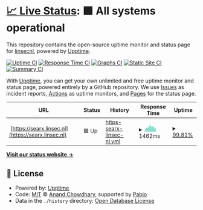 # [📈 Live Status](https://linsecnl.github.io): <!--live status--> **🟩 All systems operational**

This repository contains the open-source uptime monitor and status page for [linsecnl](https://linsecnl.github.io), powered by [Upptime](https://github.com/upptime/upptime).

[![Uptime CI](https://github.com/linsecnl/upptime/workflows/Uptime%20CI/badge.svg)](https://github.com/linsecnl/upptime/actions?query=workflow%3A%22Uptime+CI%22)
[![Response Time CI](https://github.com/linsecnl/upptime/workflows/Response%20Time%20CI/badge.svg)](https://github.com/linsecnl/upptime/actions?query=workflow%3A%22Response+Time+CI%22)
[![Graphs CI](https://github.com/linsecnl/upptime/workflows/Graphs%20CI/badge.svg)](https://github.com/linsecnl/upptime/actions?query=workflow%3A%22Graphs+CI%22)
[![Static Site CI](https://github.com/linsecnl/upptime/workflows/Static%20Site%20CI/badge.svg)](https://github.com/linsecnl/upptime/actions?query=workflow%3A%22Static+Site+CI%22)
[![Summary CI](https://github.com/linsecnl/upptime/workflows/Summary%20CI/badge.svg)](https://github.com/linsecnl/upptime/actions?query=workflow%3A%22Summary+CI%22)

With [Upptime](https://upptime.js.org), you can get your own unlimited and free uptime monitor and status page, powered entirely by a GitHub repository. We use [Issues](https://github.com/linsecnl/upptime/issues) as incident reports, [Actions](https://github.com/linsecnl/upptime/actions) as uptime monitors, and [Pages](https://linsecnl.github.io) for the status page.

<!--start: status pages-->
<!-- This summary is generated by Upptime (https://github.com/upptime/upptime) -->
<!-- Do not edit this manually, your changes will be overwritten -->
<!-- prettier-ignore -->
| URL | Status | History | Response Time | Uptime |
| --- | ------ | ------- | ------------- | ------ |
| <img alt="" src="https://icons.duckduckgo.com/ip3/searx.linsec.nl.ico" height="13"> [https://searx.linsec.nl](https://searx.linsec.nl) | 🟩 Up | [https-searx-linsec-nl.yml](https://github.com/linsecnl/upptime/commits/HEAD/history/https-searx-linsec-nl.yml) | <details><summary><img alt="Response time graph" src="./graphs/https-searx-linsec-nl/response-time-week.png" height="20"> 1462ms</summary><br><a href="https://linsecnl.github.io/history/https-searx-linsec-nl"><img alt="Response time 1183" src="https://img.shields.io/endpoint?url=https%3A%2F%2Fraw.githubusercontent.com%2Flinsecnl%2Fupptime%2FHEAD%2Fapi%2Fhttps-searx-linsec-nl%2Fresponse-time.json"></a><br><a href="https://linsecnl.github.io/history/https-searx-linsec-nl"><img alt="24-hour response time 1423" src="https://img.shields.io/endpoint?url=https%3A%2F%2Fraw.githubusercontent.com%2Flinsecnl%2Fupptime%2FHEAD%2Fapi%2Fhttps-searx-linsec-nl%2Fresponse-time-day.json"></a><br><a href="https://linsecnl.github.io/history/https-searx-linsec-nl"><img alt="7-day response time 1462" src="https://img.shields.io/endpoint?url=https%3A%2F%2Fraw.githubusercontent.com%2Flinsecnl%2Fupptime%2FHEAD%2Fapi%2Fhttps-searx-linsec-nl%2Fresponse-time-week.json"></a><br><a href="https://linsecnl.github.io/history/https-searx-linsec-nl"><img alt="30-day response time 1280" src="https://img.shields.io/endpoint?url=https%3A%2F%2Fraw.githubusercontent.com%2Flinsecnl%2Fupptime%2FHEAD%2Fapi%2Fhttps-searx-linsec-nl%2Fresponse-time-month.json"></a><br><a href="https://linsecnl.github.io/history/https-searx-linsec-nl"><img alt="1-year response time 1183" src="https://img.shields.io/endpoint?url=https%3A%2F%2Fraw.githubusercontent.com%2Flinsecnl%2Fupptime%2FHEAD%2Fapi%2Fhttps-searx-linsec-nl%2Fresponse-time-year.json"></a></details> | <details><summary><a href="https://linsecnl.github.io/history/https-searx-linsec-nl">99.81%</a></summary><a href="https://linsecnl.github.io/history/https-searx-linsec-nl"><img alt="All-time uptime 99.41%" src="https://img.shields.io/endpoint?url=https%3A%2F%2Fraw.githubusercontent.com%2Flinsecnl%2Fupptime%2FHEAD%2Fapi%2Fhttps-searx-linsec-nl%2Fuptime.json"></a><br><a href="https://linsecnl.github.io/history/https-searx-linsec-nl"><img alt="24-hour uptime 100.00%" src="https://img.shields.io/endpoint?url=https%3A%2F%2Fraw.githubusercontent.com%2Flinsecnl%2Fupptime%2FHEAD%2Fapi%2Fhttps-searx-linsec-nl%2Fuptime-day.json"></a><br><a href="https://linsecnl.github.io/history/https-searx-linsec-nl"><img alt="7-day uptime 99.81%" src="https://img.shields.io/endpoint?url=https%3A%2F%2Fraw.githubusercontent.com%2Flinsecnl%2Fupptime%2FHEAD%2Fapi%2Fhttps-searx-linsec-nl%2Fuptime-week.json"></a><br><a href="https://linsecnl.github.io/history/https-searx-linsec-nl"><img alt="30-day uptime 99.07%" src="https://img.shields.io/endpoint?url=https%3A%2F%2Fraw.githubusercontent.com%2Flinsecnl%2Fupptime%2FHEAD%2Fapi%2Fhttps-searx-linsec-nl%2Fuptime-month.json"></a><br><a href="https://linsecnl.github.io/history/https-searx-linsec-nl"><img alt="1-year uptime 99.41%" src="https://img.shields.io/endpoint?url=https%3A%2F%2Fraw.githubusercontent.com%2Flinsecnl%2Fupptime%2FHEAD%2Fapi%2Fhttps-searx-linsec-nl%2Fuptime-year.json"></a></details>

<!--end: status pages-->

[**Visit our status website →**](https://linsecnl.github.io)

## 📄 License

- Powered by: [Upptime](https://github.com/upptime/upptime)
- Code: [MIT](./LICENSE) © [Anand Chowdhary](https://anandchowdhary.com), supported by [Pabio](https://pabio.com)
- Data in the `./history` directory: [Open Database License](https://opendatacommons.org/licenses/odbl/1-0/)
